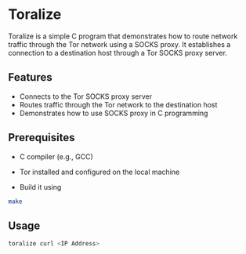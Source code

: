 # Toralize

Toralize is a simple C program that demonstrates how to route network traffic through the Tor network using a SOCKS proxy. It establishes a connection to a destination host through a Tor SOCKS proxy server.

## Features

- Connects to the Tor SOCKS proxy server
- Routes traffic through the Tor network to the destination host
- Demonstrates how to use SOCKS proxy in C programming

## Prerequisites

- C compiler (e.g., GCC)
- Tor installed and configured on the local machine

- Build it using

```bash
make
```


## Usage

```bash
toralize curl <IP Address>
```